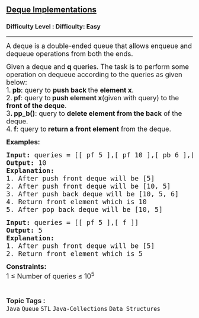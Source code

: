 <h2><a href="https://www.geeksforgeeks.org/problems/deque-implementations/1?page=1&category=Java&status=unsolved&sortBy=submissions">Deque Implementations</a></h2><h3>Difficulty Level : Difficulty: Easy</h3><hr><div class="problems_problem_content__Xm_eO"><p><span style="font-size: 18px;">A deque is a double-ended queue that allows enqueue and dequeue operations from both the ends.</span></p>
<p><span style="font-size: 18px;">Given a deque and <strong>q</strong> queries. The task is to perform some operation on dequeue according to the queries as given below:<br>1.<strong> pb</strong>: query to <strong>push back </strong>the <strong>element x</strong>.<br>2.<strong> pf</strong>: query to<strong> push element x</strong>(given with query) to the <strong>front of the deque</strong>.<br>3<strong>. pp_b()</strong>: query to <strong>delete element from the back</strong> of the deque.<br>4.<strong> f</strong>: query to<strong> return a front element</strong> from the deque.</span></p>
<p><span style="font-size: 18px;"><strong>Examples:</strong></span></p>
<pre><span style="font-size: 18px;"><strong>Input: </strong>queries = [[ pf 5 ],[ pf 10 ],[ pb 6 ],[ f ],[ pp_b ]]
<strong>Output:</strong> 10
<strong>Explanation:</strong> 
1. After push front deque will be [5]
2. After push front deque will be [10, 5]
3. After push back deque will be [10, 5, 6]
4. Return front element which is 10
5. After pop back deque will be [10, 5]</span></pre>
<pre><span style="font-size: 18px;"><strong>Input:</strong> queries = [[ pf 5 ],[ f ]]
<strong>Output:</strong> 5 
<strong>Explanation:</strong>
1. After push front deque will be [5]
2. Return front element which is 5
</span></pre>
<p><span style="font-size: 18px;"><strong>Constraints:</strong><br>1 ≤ Number of queries ≤ 10<sup>5</sup></span></p></div><br><p><span style=font-size:18px><strong>Topic Tags : </strong><br><code>Java</code>&nbsp;<code>Queue</code>&nbsp;<code>STL</code>&nbsp;<code>Java-Collections</code>&nbsp;<code>Data Structures</code>&nbsp;